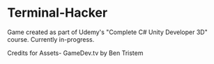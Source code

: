 # Terminal-Hacker
Game created as part of Udemy's "Complete C# Unity Developer 3D" course. Currently in-progress.

Credits for Assets- GameDev.tv by Ben Tristem
